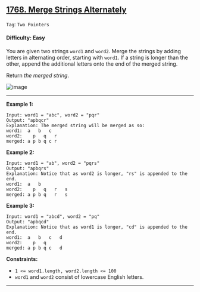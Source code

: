 ## [1768. Merge Strings Alternately](https://leetcode.com/problems/merge-strings-alternately/)

```Tag```: ```Two Pointers```

#### Difficulty: Easy

You are given two strings ```word1``` and ```word2```. Merge the strings by adding letters in alternating order, starting with ```word1```. If a string is longer than the other, append the additional letters onto the end of the merged string.

Return _the merged string_.

![image](https://user-images.githubusercontent.com/35042430/232670032-0cce1aa5-b1e3-4024-bc37-f97f9b564f1f.png)

---

__Example 1:__
```
Input: word1 = "abc", word2 = "pqr"
Output: "apbqcr"
Explanation: The merged string will be merged as so:
word1:  a   b   c
word2:    p   q   r
merged: a p b q c r
```

__Example 2:__
```
Input: word1 = "ab", word2 = "pqrs"
Output: "apbqrs"
Explanation: Notice that as word2 is longer, "rs" is appended to the end.
word1:  a   b 
word2:    p   q   r   s
merged: a p b q   r   s
```

__Example 3:__
```
Input: word1 = "abcd", word2 = "pq"
Output: "apbqcd"
Explanation: Notice that as word1 is longer, "cd" is appended to the end.
word1:  a   b   c   d
word2:    p   q 
merged: a p b q c   d
```

__Constraints:__

- ```1 <= word1.length, word2.length <= 100```
- ```word1``` and ```word2``` consist of lowercase English letters.

---
